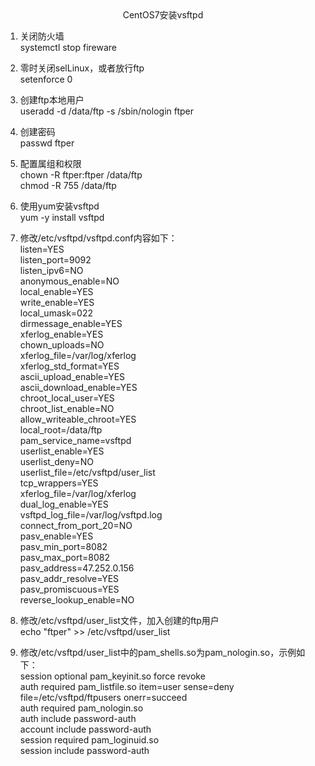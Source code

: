 <center>CentOS7安装vsftpd</center>

1. 关闭防火墙<br/>
systemctl stop fireware

2. 零时关闭selLinux，或者放行ftp<br/>
setenforce 0

3. 创建ftp本地用户<br/>
useradd -d /data/ftp -s /sbin/nologin ftper

4. 创建密码<br/>
passwd ftper

5. 配置属组和权限<br/>
chown -R ftper:ftper /data/ftp<br/>
chmod -R 755 /data/ftp

6. 使用yum安装vsftpd<br/>
yum -y install vsftpd

7. 修改/etc/vsftpd/vsftpd.conf内容如下：<br/>
listen=YES<br/>
listen_port=9092<br/>
listen_ipv6=NO<br/>
anonymous_enable=NO<br/>
local_enable=YES<br/>
write_enable=YES<br/>
local_umask=022<br/>
dirmessage_enable=YES<br/>
xferlog_enable=YES<br/>
chown_uploads=NO<br/>
xferlog_file=/var/log/xferlog<br/>
xferlog_std_format=YES<br/>
ascii_upload_enable=YES<br/>
ascii_download_enable=YES<br/>
chroot_local_user=YES<br/>
chroot_list_enable=NO<br/>
allow_writeable_chroot=YES<br/>
local_root=/data/ftp<br/>
pam_service_name=vsftpd<br/>
userlist_enable=YES<br/>
userlist_deny=NO<br/>
userlist_file=/etc/vsftpd/user_list<br/>
tcp_wrappers=YES<br/>
xferlog_file=/var/log/xferlog<br/>
dual_log_enable=YES<br/>
vsftpd_log_file=/var/log/vsftpd.log<br/>
connect_from_port_20=NO<br/>
pasv_enable=YES<br/>
pasv_min_port=8082<br/>
pasv_max_port=8082<br/>
pasv_address=47.252.0.156<br/>
pasv_addr_resolve=YES<br/>
pasv_promiscuous=YES<br/>
reverse_lookup_enable=NO<br/>

8. 修改/etc/vsftpd/user_list文件，加入创建的ftp用户<br/>
echo "ftper" >> /etc/vsftpd/user_list

9. 修改/etc/vsftpd/user_list中的pam_shells.so为pam_nologin.so，示例如下：<br/>
session    optional     pam_keyinit.so    force revoke<br/>
auth       required	pam_listfile.so item=user sense=deny file=/etc/vsftpd/ftpusers onerr=succeed<br/>
auth       required	pam_nologin.so<br/>
auth       include	password-auth<br/>
account    include	password-auth<br/>
session    required     pam_loginuid.so<br/>
session    include	password-auth<br/>